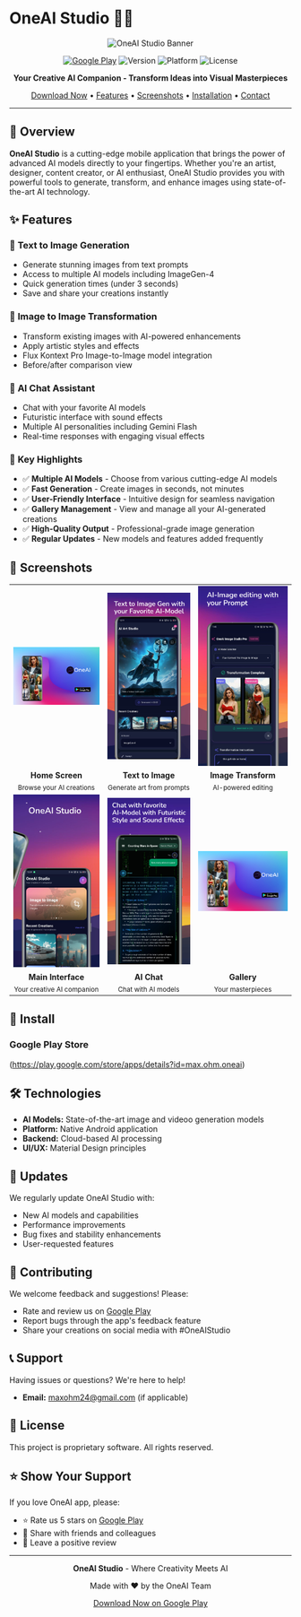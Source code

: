# OneAI Studio 🎨✨

<div align="center">
  
  ![OneAI Studio Banner](https://img.shields.io/badge/OneAI-Studio-gradient?style=for-the-badge&logo=android&logoColor=white&color=8B5CF6)
  
  [![Google Play](https://img.shields.io/badge/Google_Play-Download-green?style=for-the-badge&logo=google-play&logoColor=white)](https://play.google.com/store/apps/details?id=max.ohm.oneai)
  ![Version](https://img.shields.io/badge/Version-1.0-blue?style=for-the-badge)
  ![Platform](https://img.shields.io/badge/Platform-Android-brightgreen?style=for-the-badge&logo=android)
  ![License](https://img.shields.io/badge/License-MIT-yellow?style=for-the-badge)
  
  **Your Creative AI Companion - Transform Ideas into Visual Masterpieces**
  
  [Download Now](https://play.google.com/store/apps/details?id=max.ohm.oneai) • [Features](#features) • [Screenshots](#screenshots) • [Installation](#installation) • [Contact](#contact)
  
</div>

---

## 🌟 Overview

**OneAI Studio** is a cutting-edge mobile application that brings the power of advanced AI models directly to your fingertips. Whether you're an artist, designer, content creator, or AI enthusiast, OneAI Studio provides you with powerful tools to generate, transform, and enhance images using state-of-the-art AI technology.

## ✨ Features

### 🎨 **Text to Image Generation**
- Generate stunning images from text prompts
- Access to multiple AI models including ImageGen-4
- Quick generation times (under 3 seconds)
- Save and share your creations instantly

### 🔄 **Image to Image Transformation**
- Transform existing images with AI-powered enhancements
- Apply artistic styles and effects
- Flux Kontext Pro Image-to-Image model integration
- Before/after comparison view

### 💬 **AI Chat Assistant**
- Chat with your favorite AI models
- Futuristic interface with sound effects
- Multiple AI personalities including Gemini Flash
- Real-time responses with engaging visual effects

### 🎯 **Key Highlights**
- ✅ **Multiple AI Models** - Choose from various cutting-edge AI models
- ✅ **Fast Generation** - Create images in seconds, not minutes
- ✅ **User-Friendly Interface** - Intuitive design for seamless navigation
- ✅ **Gallery Management** - View and manage all your AI-generated creations
- ✅ **High-Quality Output** - Professional-grade image generation
- ✅ **Regular Updates** - New models and features added frequently

## 📱 Screenshots

<div align="center">

<table>
  <tr>
    <td><img src="https://raw.githubusercontent.com/maxohm1/OneAI-ScreenShot/main/home_screen.jpg" width="250" alt="OneAI Home Screen"></td>
    <td><img src="https://raw.githubusercontent.com/maxohm1/OneAI-ScreenShot/main/text_to_image.jpg" width="250" alt="Text to Image Generation"></td>
    <td><img src="https://raw.githubusercontent.com/maxohm1/OneAI-ScreenShot/main/image_transform.jpg" width="250" alt="Image Transformation"></td>
  </tr>
  <tr>
    <td align="center"><b>Home Screen</b><br><sub>Browse your AI creations</sub></td>
    <td align="center"><b>Text to Image</b><br><sub>Generate art from prompts</sub></td>
    <td align="center"><b>Image Transform</b><br><sub>AI-powered editing</sub></td>
  </tr>
  <tr>
    <td><img src="https://raw.githubusercontent.com/maxohm1/OneAI-ScreenShot/main/main_interface.jpg" width="250" alt="Main Interface"></td>
    <td><img src="https://raw.githubusercontent.com/maxohm1/OneAI-ScreenShot/main/ai_chat.jpg" width="250" alt="AI Chat Interface"></td>
    <td><img src="https://raw.githubusercontent.com/maxohm1/OneAI-ScreenShot/main/home_screen.jpg" width="250" alt="Gallery View"></td>
  </tr>
  <tr>
    <td align="center"><b>Main Interface</b><br><sub>Your creative AI companion</sub></td>
    <td align="center"><b>AI Chat</b><br><sub>Chat with AI models</sub></td>
    <td align="center"><b>Gallery</b><br><sub>Your masterpieces</sub></td>
  </tr>
</table>


</div>

## 🚀 Install

### Google Play Store
(https://play.google.com/store/apps/details?id=max.ohm.oneai)



## 🛠️ Technologies

- **AI Models:** State-of-the-art image and videoo generation models
- **Platform:** Native Android application
- **Backend:** Cloud-based AI processing
- **UI/UX:** Material Design principles



## 🔄 Updates

We regularly update OneAI Studio with:
- New AI models and capabilities
- Performance improvements
- Bug fixes and stability enhancements
- User-requested features

## 🤝 Contributing

We welcome feedback and suggestions! Please:
- Rate and review us on [Google Play](https://play.google.com/store/apps/details?id=max.ohm.oneai)
- Report bugs through the app's feedback feature
- Share your creations on social media with #OneAIStudio

## 📞 Support

Having issues or questions? We're here to help!

- **Email:** maxohm24@gmail.com (if applicable)



## 📄 License

This project is proprietary software. All rights reserved.

## ⭐ Show Your Support

If you love OneAI app, please:
- ⭐ Rate us 5 stars on [Google Play](https://play.google.com/store/apps/details?id=max.ohm.oneai)
- 📣 Share with friends and colleagues
- 💬 Leave a positive review

---

<div align="center">
  
  **OneAI Studio** - Where Creativity Meets AI
  
  Made with ❤️ by the OneAI Team
  
  [Download Now on Google Play](https://play.google.com/store/apps/details?id=max.ohm.oneai)
  
</div>
